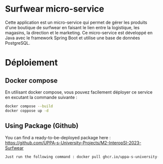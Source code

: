 # Surfwear micro-service

Cette application est un micro-service qui permet de gérer les produits d'une boutique de surfwear en faisant le lien entre la logistique, les magasins, la direction et le marketing.
Ce micro-service est développé en Java avec le framework Spring Boot et utilise une base de données PostgreSQL.

# Déploiement

## Docker compose
En utilisant docker compose, vous pouvez facilement déployer ce service en excutant la commande suivante :
```Bash
docker compose --build 
docker coppose up -d
```
## Using Package (Github)
You can find a ready-to-be-deployed package here : https://github.com/UPPA-s-University-Projects/M2-InteropSI-2023-Surfwear

```Bash
Just run the following command : docker pull ghcr.io/uppa-s-university-projects/m2-interopsi-2023-surfwear:sha256-387bf94efecda6c980193659edd23d75b08a57ad735036151ba1105a49f9af00.sig
```
